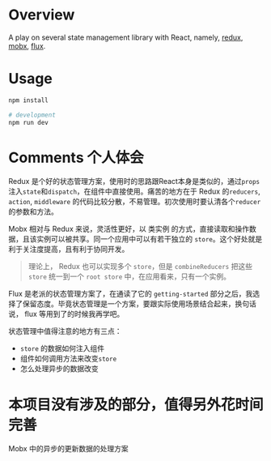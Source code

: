 # Overview

A play on several state management library with React, namely, [redux](https://github.com/reduxjs/redux), [mobx](https://github.com/mobxjs/mobx), [flux](https://github.com/facebook/flux).

# Usage

```bash
npm install

# development
npm run dev

```

# Comments 个人体会

Redux 是个好的状态管理方案，使用时的思路跟React本身是类似的，通过`props`注入`state`和`dispatch`，在组件中直接使用。痛苦的地方在于 Redux 的`reducers`, `action`, `middleware` 的代码比较分散，不易管理。初次使用时要认清各个`reducer`的参数和方法。

Mobx 相对与 Redux 来说，灵活性更好，以 类实例 的方式，直接读取和操作数据，且该实例可以被共享。同一个应用中可以有若干独立的 `store`。这个好处就是利于关注度提高，且有利于协同开发。

> 理论上， Redux 也可以实现多个 `store`，但是 `combineReducers` 把这些 `store` 统一到一个 `root store` 中，在应用看来，只有一个实例。

Flux 是老派的状态管理方案了，在通读了它的 `getting-started` 部分之后，我选择了保留态度。毕竟状态管理是一个方案，要跟实际使用场景结合起来，换句话说， flux 等用到了的时候我再学吧。

状态管理中值得注意的地方有三点：

- `store` 的数据如何注入组件
- 组件如何调用方法来改变`store`
- 怎么处理异步的数据改变

# 本项目没有涉及的部分，值得另外花时间完善

Mobx 中的异步的更新数据的处理方案